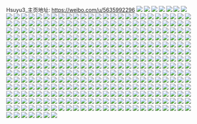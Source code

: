 Hsuyu3_主页地址: https://weibo.com/u/5635992296 
![](https://wx4.sinaimg.cn/mw2000/0069q33yly1h94dniytvsj31r62c9npd.jpg) 
![](https://wx4.sinaimg.cn/mw2000/0069q33yly1h8rrqjtv8vj31s62dl4eu.jpg) 
![](https://wx4.sinaimg.cn/mw2000/0069q33yly1h8rrqlj8umj30n51850yb.jpg) 
![](https://wx4.sinaimg.cn/mw2000/0069q33yly1h8l2wz877nj31hs1zpb29.jpg) 
![](https://wx4.sinaimg.cn/mw2000/0069q33yly1h8l2x0sh2pj31z32mshdt.jpg) 
![](https://wx4.sinaimg.cn/mw2000/0069q33yly1h8ids1v8vxj30wi1ycn6k.jpg) 
![](https://wx4.sinaimg.cn/mw2000/0069q33yly1h8hmp3witbj32822yrb2b.jpg) 
![](https://wx4.sinaimg.cn/mw2000/0069q33yly1h8hmp74mjmj326g2wmhdv.jpg) 
![](https://wx4.sinaimg.cn/mw2000/0069q33yly1h8hmpa7q6yj323r2szb2b.jpg) 
![](https://wx4.sinaimg.cn/mw2000/0069q33yly1h8hmpc0wycj323h2sme83.jpg) 
![](https://wx4.sinaimg.cn/mw2000/0069q33yly1h8hmpdmvacj31vb2hrnpe.jpg) 
![](https://wx4.sinaimg.cn/mw2000/0069q33yly1h8hmu9ashqj31qj1qjkg4.jpg) 
![](https://wx4.sinaimg.cn/mw2000/0069q33yly1h84tek52w9j323r2t0qu4.jpg) 
![](https://wx4.sinaimg.cn/mw2000/0069q33yly1h7u9wr2ilxj325a2v2npe.jpg) 
![](https://wx4.sinaimg.cn/mw2000/0069q33yly1h7u9wry1tsj325y2vydyq.jpg) 
![](https://wx4.sinaimg.cn/mw2000/0069q33yly1h7u9wtabcnj32202qo4qq.jpg) 
![](https://wx4.sinaimg.cn/mw2000/0069q33yly1h7u9wpfruqj329o30whdu.jpg) 
![](https://wx4.sinaimg.cn/mw2000/0069q33yly1h7olwcwi5ij324i2u04qq.jpg) 
![](https://wx4.sinaimg.cn/mw2000/0069q33yly1h78jiy7w0sj32402tde82.jpg) 
![](https://wx4.sinaimg.cn/mw2000/0069q33yly1h78jj12dwtj31ts2fq4qq.jpg) 
![](https://wx4.sinaimg.cn/mw2000/0069q33yly1h78jj2lhhuj32002o0b2a.jpg) 
![](https://wx4.sinaimg.cn/mw2000/0069q33yly1h78jj3spvzj31wo2jk7wi.jpg) 
![](https://wx4.sinaimg.cn/mw2000/0069q33yly1h78jiwvy3nj31ng27aqv5.jpg) 
![](https://wx4.sinaimg.cn/mw2000/0069q33yly1h78jj57285j323u2t5b2a.jpg) 
![](https://wx4.sinaimg.cn/mw2000/0069q33yly1h78jj5zn2yj320z2p9b29.jpg) 
![](https://wx4.sinaimg.cn/mw2000/0069q33yly1h73x3mg660j31fy1x9qap.jpg) 
![](https://wx4.sinaimg.cn/mw2000/0069q33yly1h73x3n8jomj322j2rdwzn.jpg) 
![](https://wx4.sinaimg.cn/mw2000/0069q33yly1h6zcvsi7k2j31cn1cn7vn.jpg) 
![](https://wx4.sinaimg.cn/mw2000/0069q33yly1h6yaepce9tj32872yxu0y.jpg) 
![](https://wx4.sinaimg.cn/mw2000/0069q33yly1h6yaeqkvrbj324a2tpe82.jpg) 
![](https://wx4.sinaimg.cn/mw2000/0069q33yly1h6wfngfjnuj32c0340b2b.jpg) 
![](https://wx4.sinaimg.cn/mw2000/0069q33yly1h6wfneo5h8j32c02c0hdt.jpg) 
![](https://wx4.sinaimg.cn/mw2000/0069q33yly1h6r9ctsoa7j32913014qr.jpg) 
![](https://wx4.sinaimg.cn/mw2000/0069q33yly1h6r9cs1574j31uw2h67wi.jpg) 
![](https://wx4.sinaimg.cn/mw2000/0069q33yly1h6r9cw3gb9j32a931oe82.jpg) 
![](https://wx4.sinaimg.cn/mw2000/0069q33yly1h6r9cxtv9mj32a031ce82.jpg) 
![](https://wx4.sinaimg.cn/mw2000/0069q33yly1h6r9d0fiopj327u2yghdu.jpg) 
![](https://wx4.sinaimg.cn/mw2000/0069q33yly1h6b18vu1y9j31rq2czb29.jpg) 
![](https://wx4.sinaimg.cn/mw2000/0069q33yly1h6aq3s80ykj328e2z6b2a.jpg) 
![](https://wx4.sinaimg.cn/mw2000/0069q33yly1h6aq3qr44xj32522uqhdu.jpg) 
![](https://wx4.sinaimg.cn/mw2000/0069q33yly1h664qr7kaoj324t2ufnpe.jpg) 
![](https://wx4.sinaimg.cn/mw2000/0069q33yly1h664qsh5daj32c02c07wi.jpg) 
![](https://wx4.sinaimg.cn/mw2000/0069q33yly1h664qpu0sjj32bc3347wj.jpg) 
![](https://wx4.sinaimg.cn/mw2000/0069q33yly1h60id727jgj329y319qv6.jpg) 
![](https://wx4.sinaimg.cn/mw2000/0069q33yly1h5xzsfn6kzj328y2zxu0z.jpg) 
![](https://wx4.sinaimg.cn/mw2000/0069q33yly1h5tijmt2vrj30wi1ycqpi.jpg) 
![](https://wx4.sinaimg.cn/mw2000/0069q33yly1h5reqfp6zqj323h2snx6p.jpg) 
![](https://wx4.sinaimg.cn/mw2000/0069q33yly1h5daa99vdsj329z31ae83.jpg) 
![](https://wx4.sinaimg.cn/mw2000/0069q33yly1h5daacrebnj32312s14qq.jpg) 
![](https://wx4.sinaimg.cn/mw2000/0069q33yly1h5daafc07zj328m2zg4qr.jpg) 
![](https://wx4.sinaimg.cn/mw2000/0069q33yly1h58yjcy9k9j327r2yc4qr.jpg) 
![](https://wx4.sinaimg.cn/mw2000/0069q33yly1h58yjeblobj32142phhdu.jpg) 
![](https://wx4.sinaimg.cn/mw2000/0069q33yly1h58yjfyrg7j326g2wlu0y.jpg) 
![](https://wx4.sinaimg.cn/mw2000/0069q33yly1h4x5s827ysj328d2z4e82.jpg) 
![](https://wx4.sinaimg.cn/mw2000/0069q33yly1h4x5sakb4jj326a2wdb2a.jpg) 
![](https://wx4.sinaimg.cn/mw2000/0069q33yly1h4x5sdcz8cj31mf25w4qq.jpg) 
![](https://wx4.sinaimg.cn/mw2000/0069q33yly1h4pzjc7a79j30zj10qdp4.jpg) 
![](https://wx4.sinaimg.cn/mw2000/0069q33yly1h4o27upvx8j3297308npe.jpg) 
![](https://wx4.sinaimg.cn/mw2000/0069q33yly1h4lvtua7r5j30u01sxwlh.jpg) 
![](https://wx4.sinaimg.cn/mw2000/0069q33yly1h4j2chr2ekj321k2q0qv7.jpg) 
![](https://wx4.sinaimg.cn/mw2000/0069q33yly1h4j2cixq54j32012nz4qr.jpg) 
![](https://wx4.sinaimg.cn/mw2000/0069q33yly1h4g38usmbaj30u00kdn2a.jpg) 
![](https://wx4.sinaimg.cn/mw2000/0069q33yly1h45q63xz5fj328f2z8qv5.jpg) 
![](https://wx4.sinaimg.cn/mw2000/0069q33yly1h44cnk6zrvj320c2of4qp.jpg) 
![](https://wx4.sinaimg.cn/mw2000/0069q33yly1h44cnky2hqj325w2vuhdt.jpg) 
![](https://wx4.sinaimg.cn/mw2000/0069q33yly1h421y5kt04j322m2rjhdu.jpg) 
![](https://wx4.sinaimg.cn/mw2000/0069q33yly1h421y6mixdj329a30eu0x.jpg) 
![](https://wx4.sinaimg.cn/mw2000/0069q33yly1h421y4ktarj317q17q4n7.jpg) 
![](https://wx4.sinaimg.cn/mw2000/0069q33yly1h3wfhrdns0j31qv2bt4g9.jpg) 
![](https://wx4.sinaimg.cn/mw2000/0069q33yly1h3slscs2abj32c0340qv7.jpg) 
![](https://wx4.sinaimg.cn/mw2000/0069q33yly1h3slsex723j321z2qnx6r.jpg) 
![](https://wx4.sinaimg.cn/mw2000/0069q33yly1h3slsauxv9j32c033zb2d.jpg) 
![](https://wx4.sinaimg.cn/mw2000/0069q33yly1h3lt01yku4j3290300hdv.jpg) 
![](https://wx4.sinaimg.cn/mw2000/0069q33yly1h3lszxkhcjj328q2znkjl.jpg) 
![](https://wx4.sinaimg.cn/mw2000/0069q33yly1h3lt09abizj325f2v84qq.jpg) 
![](https://wx4.sinaimg.cn/mw2000/0069q33yly1h3lsztila6j326c2we1ky.jpg) 
![](https://wx4.sinaimg.cn/mw2000/0069q33yly1h3lszsi7ufj320b2of4qq.jpg) 
![](https://wx4.sinaimg.cn/mw2000/0069q33yly1h3kivkbf5wj32712xenpe.jpg) 
![](https://wx4.sinaimg.cn/mw2000/0069q33yly1h3jcsdfnq9j326b2wenpd.jpg) 
![](https://wx4.sinaimg.cn/mw2000/0069q33yly1h3jcsc93icj31xz2lbe81.jpg) 
![](https://wx4.sinaimg.cn/mw2000/0069q33yly1h3jcsf3kwmj32c0340x6q.jpg) 
![](https://wx4.sinaimg.cn/mw2000/0069q33yly1h3g11aje8jj32462tkkjm.jpg) 
![](https://wx4.sinaimg.cn/mw2000/0069q33yly1h3g11cj2uyj329g30k7wi.jpg) 
![](https://wx4.sinaimg.cn/mw2000/0069q33yly1h3bl1r42uxj32c0340b2b.jpg) 
![](https://wx4.sinaimg.cn/mw2000/0069q33yly1h36zqr88y3j32872yxb2b.jpg) 
![](https://wx4.sinaimg.cn/mw2000/0069q33yly1h36zqser7dj32372zxx6p.jpg) 
![](https://wx4.sinaimg.cn/mw2000/0069q33yly1h36zquzm75j32242qt4qq.jpg) 
![](https://wx4.sinaimg.cn/mw2000/0069q33yly1h36zqwdgj1j32382sab2a.jpg) 
![](https://wx4.sinaimg.cn/mw2000/0069q33yly1h36zqpj460j328x2zw7wi.jpg) 
![](https://wx4.sinaimg.cn/mw2000/0069q33yly1h36zqxdfh5j31zz2nykjl.jpg) 
![](https://wx4.sinaimg.cn/mw2000/0069q33yly1h2rsv60rz7j31uy2h9npd.jpg) 
![](https://wx4.sinaimg.cn/mw2000/0069q33yly1h2rsv4d9kaj31r42c54qq.jpg) 
![](https://wx4.sinaimg.cn/mw2000/0069q33yly1h2rsv773iij31sc2dsb2a.jpg) 
![](https://wx4.sinaimg.cn/mw2000/0069q33yly1h2rsv85uknj32c033y7wi.jpg) 
![](https://wx4.sinaimg.cn/mw2000/0069q33yly1h2l2y2u60jj30n01dsgul.jpg) 
![](https://wx4.sinaimg.cn/mw2000/0069q33yly1h2l30buk52j30n01ds7c8.jpg) 
![](https://wx4.sinaimg.cn/mw2000/0069q33yly1h2g66tow7bj31nd275kjm.jpg) 
![](https://wx4.sinaimg.cn/mw2000/0069q33yly1h2g930isy4j31zq2nk7wi.jpg) 
![](https://wx4.sinaimg.cn/mw2000/0069q33yly1h2g66wytxdj32c033yqv6.jpg) 
![](https://wx4.sinaimg.cn/mw2000/0069q33yly1h2g66ygbr8j32c02c0b2b.jpg) 
![](https://wx4.sinaimg.cn/mw2000/0069q33yly1h2e5vvfuucj30mz0mzae4.jpg) 
![](https://wx4.sinaimg.cn/mw2000/0069q33yly1h2ctky3f35j30i50i5wh1.jpg) 
![](https://wx4.sinaimg.cn/mw2000/0069q33yly1h2ctkxo5j1j30sg0sgq81.jpg) 
![](https://wx4.sinaimg.cn/mw2000/0069q33yly1h29fp292bvj32c02c04qq.jpg) 
![](https://wx4.sinaimg.cn/mw2000/0069q33yly1h26r55ueacj32832837wi.jpg) 
![](https://wx4.sinaimg.cn/mw2000/0069q33yly1h24h1jwlquj32042o4x6p.jpg) 
![](https://wx4.sinaimg.cn/mw2000/0069q33yly1h24h1oibhkj32b132p4qr.jpg) 
![](https://wx4.sinaimg.cn/mw2000/0069q33yly1h24h1qnnhyj31xk2kpe81.jpg) 
![](https://wx4.sinaimg.cn/mw2000/0069q33yly1h24h1y5jk8j31y42lgb29.jpg) 
![](https://wx4.sinaimg.cn/mw2000/0069q33yly1h1n34zit3aj31kq23ne81.jpg) 
![](https://wx4.sinaimg.cn/mw2000/0069q33yly1h1n350f2ixj30mn0mndm4.jpg) 
![](https://wx4.sinaimg.cn/mw2000/0069q33yly1h1n34yky92j31ji220b29.jpg) 
![](https://wx4.sinaimg.cn/mw2000/0069q33yly1h1n4bo676qj31n621ynpe.jpg) 
![](https://wx4.sinaimg.cn/mw2000/0069q33yly1h1n34zxyhpj30lv0rcmyz.jpg) 
![](https://wx4.sinaimg.cn/mw2000/0069q33yly1h1jkzmgmdcj31o2283kjl.jpg) 
![](https://wx4.sinaimg.cn/mw2000/0069q33yly1h1jkznxp07j31om28ub29.jpg) 
![](https://wx4.sinaimg.cn/mw2000/0069q33yly1h1bxmc69p9j31661n1dzk.jpg) 
![](https://wx4.sinaimg.cn/mw2000/0069q33yly1h1bxmcz805j327i27ikjl.jpg) 
![](https://wx4.sinaimg.cn/mw2000/0069q33yly1h0xvifm0i8j31sc2dsb2a.jpg) 
![](https://wx4.sinaimg.cn/mw2000/0069q33yly1h0xvih25bhj31pe29t4o0.jpg) 
![](https://wx4.sinaimg.cn/mw2000/0069q33yly1h0xviem01sj32c02c0hdt.jpg) 
![](https://wx4.sinaimg.cn/mw2000/0069q33yly1h0xvii5e5pj31rt2d3kjl.jpg) 
![](https://wx4.sinaimg.cn/mw2000/0069q33yly1h0ufaw7sxhj31ug1ugu0x.jpg) 
![](https://wx4.sinaimg.cn/mw2000/0069q33yly1h0oshauo05j30mz0i8q4e.jpg) 
![](https://wx4.sinaimg.cn/mw2000/0069q33yly1h0k2w3trqaj32c02c0kjl.jpg) 
![](https://wx4.sinaimg.cn/mw2000/0069q33yly1h0o6tcgqh1j32c02c07wi.jpg) 
![](https://wx4.sinaimg.cn/mw2000/0069q33yly1h0k2w5l7a9j32c02c0u0y.jpg) 
![](https://wx4.sinaimg.cn/mw2000/0069q33yly1h0k2wks3kgj32c02c07wj.jpg) 
![](https://wx4.sinaimg.cn/mw2000/0069q33yly1h0k2wfrs8xj32c02c0x6r.jpg) 
![](https://wx4.sinaimg.cn/mw2000/0069q33yly1h0k2w7mi0rj32c02c0b2c.jpg) 
![](https://wx4.sinaimg.cn/mw2000/0069q33yly1h0k2vtttydj32c02c0x6p.jpg) 
![](https://wx4.sinaimg.cn/mw2000/0069q33yly1h0hj9vexlxj32c02c04qq.jpg) 
![](https://wx4.sinaimg.cn/mw2000/0069q33yly1h0hja2ybhfj32c02c0x6p.jpg) 
![](https://wx4.sinaimg.cn/mw2000/0069q33yly1h0hj9xx3tmj32c02c01ky.jpg) 
![](https://wx4.sinaimg.cn/mw2000/0069q33yly1h0hj9wrkgej32c02c0hdu.jpg) 
![](https://wx4.sinaimg.cn/mw2000/0069q33yly1h0fd80fr0yj31lc24gb2a.jpg) 
![](https://wx4.sinaimg.cn/mw2000/0069q33yly1h0fd7yrokfj31pe29ue82.jpg) 
![](https://wx4.sinaimg.cn/mw2000/0069q33yly1h0fd81haemj31no27kb2a.jpg) 
![](https://wx4.sinaimg.cn/mw2000/0069q33yly1h0fd8iauevj30y70se7bv.jpg) 
![](https://wx4.sinaimg.cn/mw2000/0069q33yly1h07dk3m2c2j30n00wwq6j.jpg) 
![](https://wx4.sinaimg.cn/mw2000/0069q33yly1gzy2jxnr1bj31sc1scqv5.jpg) 
![](https://wx4.sinaimg.cn/mw2000/0069q33yly1gzy2k0fy0xj30zz1eetom.jpg) 
![](https://wx4.sinaimg.cn/mw2000/0069q33yly1gzxp8i6qi3j32c02c0u0z.jpg) 
![](https://wx4.sinaimg.cn/mw2000/0069q33yly1gzteua6zqrj31rb2cfhdu.jpg) 
![](https://wx4.sinaimg.cn/mw2000/0069q33yly1gzteub3nopj31ru2d4qv6.jpg) 
![](https://wx4.sinaimg.cn/mw2000/0069q33yly1gznrevtq88j31ny1nze81.jpg) 
![](https://wx4.sinaimg.cn/mw2000/0069q33yly1gznrev5hxrj318e1q67wh.jpg) 
![](https://wx4.sinaimg.cn/mw2000/0069q33yly1gzl04tk9d9j3264264u0x.jpg) 
![](https://wx4.sinaimg.cn/mw2000/0069q33yly1gz8iq7xc1wj31qt2br4qr.jpg) 
![](https://wx4.sinaimg.cn/mw2000/0069q33yly1gz8iq6fmmoj32c03401ky.jpg) 
![](https://wx4.sinaimg.cn/mw2000/0069q33yly1gz2rorwmxrj31uf2gh7wi.jpg) 
![](https://wx4.sinaimg.cn/mw2000/0069q33yly1gyyylscohhj31sv1svqv5.jpg) 
![](https://wx4.sinaimg.cn/mw2000/0069q33yly1gyyym05z8bj32c02c0kjm.jpg) 
![](https://wx4.sinaimg.cn/mw2000/0069q33yly1gytnll40e2j325i2vd7wj.jpg) 
![](https://wx4.sinaimg.cn/mw2000/0069q33yly1gytnljsadwj32122pe1ky.jpg) 
![](https://wx4.sinaimg.cn/mw2000/0069q33yly1gytnlpkrxdj32c02c0hdu.jpg) 
![](https://wx4.sinaimg.cn/mw2000/0069q33yly1gytnlmwpshj31xj2kpe83.jpg) 
![](https://wx4.sinaimg.cn/mw2000/0069q33yly1gytnlo6wrij326n2ww7wj.jpg) 
![](https://wx4.sinaimg.cn/mw2000/0069q33yly1gys7film2vj32c02c07wi.jpg) 
![](https://wx4.sinaimg.cn/mw2000/0069q33yly1gys7fjj4jvj32c02c0u0x.jpg) 
![](https://wx4.sinaimg.cn/mw2000/0069q33yly1gyriqwagzbj31ll24t1ky.jpg) 
![](https://wx4.sinaimg.cn/mw2000/0069q33yly1gyriqx600xj31nz27xu0x.jpg) 
![](https://wx4.sinaimg.cn/mw2000/0069q33yly1gyriqvd5rbj31ib20ekjl.jpg) 
![](https://wx4.sinaimg.cn/mw2000/0069q33yly1gyqc3ozmzmj32c02c0kjm.jpg) 
![](https://wx4.sinaimg.cn/mw2000/0069q33yly1gygtdxtiaxj31sc1sc7wi.jpg) 
![](https://wx4.sinaimg.cn/mw2000/0069q33yly1gydf4ae7q5j31sc2ds4qr.jpg) 
![](https://wx4.sinaimg.cn/mw2000/0069q33yly1gydf4bc0nmj31mb25re82.jpg) 
![](https://wx4.sinaimg.cn/mw2000/0069q33yly1gy57hqc0suj31rh2cnhdu.jpg) 
![](https://wx4.sinaimg.cn/mw2000/0069q33yly1gy57huy5qtj32c02c0kjn.jpg) 
![](https://wx4.sinaimg.cn/mw2000/0069q33yly1gy3uc8issnj315q15qqn9.jpg) 
![](https://wx4.sinaimg.cn/mw2000/0069q33yly1gy3ucb3qcij32c02c0kjm.jpg) 
![](https://wx4.sinaimg.cn/mw2000/0069q33yly1gy2ph58fexj30mi0mi43l.jpg) 
![](https://wx4.sinaimg.cn/mw2000/0069q33yly1gxyd24dd4hj32c0340qv6.jpg) 
![](https://wx4.sinaimg.cn/mw2000/0069q33yly1gxyd1y06vfj32c02c0hdt.jpg) 
![](https://wx4.sinaimg.cn/mw2000/0069q33yly1gxyd28x3fwj32c02c0npd.jpg) 
![](https://wx4.sinaimg.cn/mw2000/0069q33yly1gxyd2ez37fj32c02c0npf.jpg) 
![](https://wx4.sinaimg.cn/mw2000/0069q33yly1gxyd2igb2fj32c02c0b2a.jpg) 
![](https://wx4.sinaimg.cn/mw2000/0069q33yly1gxvrvgt7ypj32702704qq.jpg) 
![](https://wx4.sinaimg.cn/mw2000/0069q33yly1gxs5j71lprj30n01dsni4.jpg) 
![](https://wx4.sinaimg.cn/mw2000/0069q33yly1gxqch7zee6j328n2zikjo.jpg) 
![](https://wx4.sinaimg.cn/mw2000/0069q33yly1gxqchabhzrj31ok28qkjm.jpg) 
![](https://wx4.sinaimg.cn/mw2000/0069q33yly1gxqch3pgm9j31pm2a6b2a.jpg) 
![](https://wx4.sinaimg.cn/mw2000/0069q33yly1gxqchca9jsj323a2seu0z.jpg) 
![](https://wx4.sinaimg.cn/mw2000/0069q33yly1gxqchdv846j31s22dfu0y.jpg) 
![](https://wx4.sinaimg.cn/mw2000/0069q33yly1gxnqpj7y0nj31pr2ab7wi.jpg) 
![](https://wx4.sinaimg.cn/mw2000/0069q33yly1gxjf7o5qvuj31x32k31ky.jpg) 
![](https://wx4.sinaimg.cn/mw2000/0069q33yly1gxjf7r2no2j32c033z4qs.jpg) 
![](https://wx4.sinaimg.cn/mw2000/0069q33yly1gxjf7uv9trj32c0340b2c.jpg) 
![](https://wx4.sinaimg.cn/mw2000/0069q33yly1gxjf7wh0vjj325w2vt4qq.jpg) 
![](https://wx4.sinaimg.cn/mw2000/0069q33yly1gxjf7yyu1lj32c03404qr.jpg) 
![](https://wx4.sinaimg.cn/mw2000/0069q33yly1gxd7wq7dqij30mz0mv0wc.jpg) 
![](https://wx4.sinaimg.cn/mw2000/0069q33yly1gxa3ycuw3aj32c03404qs.jpg) 
![](https://wx4.sinaimg.cn/mw2000/0069q33yly1gxa3ya74ixj32c02c0qv5.jpg) 
![](https://wx4.sinaimg.cn/mw2000/0069q33yly1gx250hsgk7j32c02c0b2a.jpg) 
![](https://wx4.sinaimg.cn/mw2000/0069q33yly1gx10w4kf2vj31ri2co4qq.jpg) 
![](https://wx4.sinaimg.cn/mw2000/0069q33yly1gx10vzegcej31kw2dd1ky.jpg) 
![](https://wx4.sinaimg.cn/mw2000/0069q33yly1gwvaork3a5j32c0340qv6.jpg) 
![](https://wx4.sinaimg.cn/mw2000/0069q33yly1gwsu8edijbj31sc2dse81.jpg) 
![](https://wx4.sinaimg.cn/mw2000/0069q33yly1gwsu8a5oesj32c02c0hdu.jpg) 
![](https://wx4.sinaimg.cn/mw2000/0069q33yly1gwsu8gc5zuj317u17u19z.jpg) 
![](https://wx4.sinaimg.cn/mw2000/0069q33yly1gwkm3fsquij323x2t64qq.jpg) 
![](https://wx4.sinaimg.cn/mw2000/0069q33yly1gwkm3h6pltj320m2otkjm.jpg) 
![](https://wx4.sinaimg.cn/mw2000/0069q33yly1gwkm3jyyxcj328m2zgu0z.jpg) 
![](https://wx4.sinaimg.cn/mw2000/0069q33yly1gwkm3olhc5j32112pex6q.jpg) 
![](https://wx4.sinaimg.cn/mw2000/0069q33yly1gwkm3ecf8vj323u2ugkjm.jpg) 
![](https://wx4.sinaimg.cn/mw2000/0069q33yly1gwkm3rnxs3j32aa31o1kz.jpg) 
![](https://wx4.sinaimg.cn/mw2000/0069q33yly1gwh8b8683kj31py1pyx6p.jpg) 
![](https://wx4.sinaimg.cn/mw2000/0069q33yly1gwgzboqflfj319x19xtqa.jpg) 
![](https://wx4.sinaimg.cn/mw2000/0069q33yly1gwgzbniq7xj31a91a9nei.jpg) 
![](https://wx4.sinaimg.cn/mw2000/0069q33yly1gwci6xw2vpj320s2qo1kz.jpg) 
![](https://wx4.sinaimg.cn/mw2000/0069q33yly1gwazz3xxdmj30k30twn03.jpg) 
![](https://wx4.sinaimg.cn/mw2000/0069q33yly1gwacy3hjmyj32c033y7wk.jpg) 
![](https://wx4.sinaimg.cn/mw2000/0069q33yly1gwacyaoaxaj32c0340b2c.jpg) 
![](https://wx4.sinaimg.cn/mw2000/0069q33yly1gwacy6n9atj32c0340x6q.jpg) 
![](https://wx4.sinaimg.cn/mw2000/0069q33yly1gwacy4sur1j322z2rx1ky.jpg) 
![](https://wx4.sinaimg.cn/mw2000/0069q33yly1gwacy8iatdj32c0340b2a.jpg) 
![](https://wx4.sinaimg.cn/mw2000/0069q33yly1gwacyd1tcnj32c03407wl.jpg) 
![](https://wx4.sinaimg.cn/mw2000/0069q33yly1gw6pivrw0zj320q2qw4qq.jpg) 
![](https://wx4.sinaimg.cn/mw2000/0069q33yly1gw6pitgiecj32c03404qt.jpg) 
![](https://wx4.sinaimg.cn/mw2000/0069q33yly1gw6pixxc7kj326s30dhdu.jpg) 
![](https://wx4.sinaimg.cn/mw2000/0069q33yly1gw6pj1kamrj32c0340kjo.jpg) 
![](https://wx4.sinaimg.cn/mw2000/0069q33yly1gw6pj2vjw9j31vf2k3npd.jpg) 
![](https://wx4.sinaimg.cn/mw2000/0069q33yly1gw6plj6s7cj32c02c0qv6.jpg) 
![](https://wx4.sinaimg.cn/mw2000/0069q33yly1gw118j2wr7j32382sb4qs.jpg) 
![](https://wx4.sinaimg.cn/mw2000/0069q33yly1gw118lxjmkj31e41ut1ky.jpg) 
![](https://wx4.sinaimg.cn/mw2000/0069q33yly1gw118sn7lpj32c02c0npe.jpg) 
![](https://wx4.sinaimg.cn/mw2000/0069q33yly1gw1192mjtqj32c0340nph.jpg) 
![](https://wx4.sinaimg.cn/mw2000/0069q33yly1gw119gapl4j32bw2bw7wj.jpg) 
![](https://wx4.sinaimg.cn/mw2000/0069q33yly1gw1199orasj32c02c0b2b.jpg) 
![](https://wx4.sinaimg.cn/mw2000/0069q33yly1gw002ple6vj32c02c0kjm.jpg) 
![](https://wx4.sinaimg.cn/mw2000/0069q33yly1gvyyfeaf8tj32c03401kz.jpg) 
![](https://wx4.sinaimg.cn/mw2000/0069q33yly1gvyvdtcaivj31q32ashdu.jpg) 
![](https://wx4.sinaimg.cn/mw2000/0069q33yly1gvyvdue3xfj30n014wal8.jpg) 
![](https://wx4.sinaimg.cn/mw2000/0069q33yly1gvtoehh2uvj30mz0mzq6z.jpg) 
![](https://wx4.sinaimg.cn/mw2000/0069q33yly1gvrhsylhacj61sc2dsnpe02.jpg) 
![](https://wx4.sinaimg.cn/mw2000/0069q33yly1gvrhst9qquj61qo2bkkjm02.jpg) 
![](https://wx4.sinaimg.cn/mw2000/0069q33yly1gviofc8pmxj62c02c0kjm02.jpg) 
![](https://wx4.sinaimg.cn/mw2000/0069q33yly1gv19k3tcx5j62c0340hdv02.jpg) 
![](https://wx4.sinaimg.cn/mw2000/0069q33yly1guyy4rul48j60u20u0an602.jpg) 
![](https://wx4.sinaimg.cn/mw2000/0069q33yly1guyy6733fhj61sc1scqv602.jpg) 
![](https://wx4.sinaimg.cn/mw2000/0069q33yly1guyfehwquwj60mz09v3zr02.jpg) 
![](https://wx4.sinaimg.cn/mw2000/0069q33yly1gupcrasl31j62c0340e8202.jpg) 
![](https://wx4.sinaimg.cn/mw2000/0069q33yly1gupcqvn2noj62c033zqv802.jpg) 
![](https://wx4.sinaimg.cn/mw2000/0069q33yly1gupcqpvx5qj61m825m1kz02.jpg) 
![](https://wx4.sinaimg.cn/mw2000/0069q33yly1gupcr6sgjgj61up2gx1ky02.jpg) 
![](https://wx4.sinaimg.cn/mw2000/0069q33yly1gupcqxfysbj62082oa1kx02.jpg) 
![](https://wx4.sinaimg.cn/mw2000/0069q33yly1gupcrktqspj62c03407wl02.jpg) 
![](https://wx4.sinaimg.cn/mw2000/0069q33yly1gszc9gecmrj320w2p7hdu.jpg) 
![](https://wx4.sinaimg.cn/mw2000/0069q33yly1gszc9e0w4tj32502uoqv6.jpg) 
![](https://wx4.sinaimg.cn/mw2000/0069q33yly1gszc9i7x8vj32722xeu0y.jpg) 
![](https://wx4.sinaimg.cn/mw2000/0069q33yly1gsj9mnz0jvj32bs2bshdv.jpg) 
![](https://wx4.sinaimg.cn/mw2000/0069q33yly1gsj9mg6dpvj32c02c0b2b.jpg) 
![](https://wx4.sinaimg.cn/mw2000/0069q33yly1gsj9mrv4b1j32c02c07wk.jpg) 
![](https://wx4.sinaimg.cn/mw2000/0069q33yly1gsi21jwbyxj31yt3xmqv7.jpg) 
![](https://wx4.sinaimg.cn/mw2000/0069q33yly1gsi1zvhr0pj32c0340u0x.jpg) 
![](https://wx4.sinaimg.cn/mw2000/0069q33yly1gsi206vxbsj32ay32m7wl.jpg) 
![](https://wx4.sinaimg.cn/mw2000/0069q33yly1gsi20irl9zj32be337hdy.jpg) 
![](https://wx4.sinaimg.cn/mw2000/0069q33yly1gsi21ebuabj325u2vsqv8.jpg) 
![](https://wx4.sinaimg.cn/mw2000/0069q33yly1gsi1zotwcej32c02c0hdu.jpg) 
![](https://wx4.sinaimg.cn/mw2000/0069q33yly1gsi21o9znvj32c02c0kjl.jpg) 
![](https://wx4.sinaimg.cn/mw2000/0069q33yly1gsi21ueljij32c0340e83.jpg) 
![](https://wx4.sinaimg.cn/mw2000/0069q33yly1gsi21mkc4yj32c02c0x6q.jpg) 
![](https://wx4.sinaimg.cn/mw2000/0069q33yly1gs4sx6byksj32c02c0b2a.jpg) 
![](https://wx4.sinaimg.cn/mw2000/0069q33yly1gr7s30ip5tj329l29lqv5.jpg) 
![](https://wx4.sinaimg.cn/mw2000/0069q33yly1gr7s2urv8mj32c02c0u0x.jpg) 
![](https://wx4.sinaimg.cn/mw2000/0069q33yly1gr5bfvqjtsj326t2x3npd.jpg) 
![](https://wx4.sinaimg.cn/mw2000/0069q33yly1gqyk0nqvjsj31rj2cqb2a.jpg) 
![](https://wx4.sinaimg.cn/mw2000/0069q33yly1gqyk0tnwskj320o2owb2b.jpg) 
![](https://wx4.sinaimg.cn/mw2000/0069q33yly1gqyk0jficsj32c0340b2c.jpg) 
![](https://wx4.sinaimg.cn/mw2000/0069q33yly1gqyk10hmfsj32c0340npg.jpg) 
![](https://wx4.sinaimg.cn/mw2000/0069q33yly1gqyk156z5oj31y72lme82.jpg) 
![](https://wx4.sinaimg.cn/mw2000/0069q33yly1gqv3d6zwxuj32c02c0x6q.jpg) 
![](https://wx4.sinaimg.cn/mw2000/0069q33yly1gqv3dc250fj32c02c0kjl.jpg) 
![](https://wx4.sinaimg.cn/mw2000/0069q33yly1gqv3csts14j32c02c0npe.jpg) 
![](https://wx4.sinaimg.cn/mw2000/0069q33yly1gqv3di0azwj32c02c0u0y.jpg) 
![](https://wx4.sinaimg.cn/mw2000/0069q33yly1gqv3d0ecpej32c02c0kjn.jpg) 
![](https://wx4.sinaimg.cn/mw2000/0069q33yly1gpknoox8qqj32c02c0npd.jpg) 
![](https://wx4.sinaimg.cn/mw2000/0069q33yly1gpj9l2ztdcj323u35s1kx.jpg) 
![](https://wx4.sinaimg.cn/mw2000/0069q33yly1gpj9l5hyekj323u35s1kx.jpg) 
![](https://wx4.sinaimg.cn/mw2000/0069q33yly1gpj9v0idrwj32c0340u0y.jpg) 
![](https://wx4.sinaimg.cn/mw2000/0069q33yly1gpj9lcrfpuj32c033y4qq.jpg) 
![](https://wx4.sinaimg.cn/mw2000/0069q33yly1gpj9l749ldj323u35sb29.jpg) 
![](https://wx4.sinaimg.cn/mw2000/0069q33yly1gpj9l9rytbj323u35snpd.jpg) 
![](https://wx4.sinaimg.cn/mw2000/0069q33yly1gpj9lf74gnj323u35sb29.jpg) 
![](https://wx4.sinaimg.cn/mw2000/0069q33yly1gpj9l1ihkxj323u35s4qp.jpg) 
![](https://wx4.sinaimg.cn/mw2000/0069q33yly1gpf8t32aeqj32c02c01kx.jpg) 
![](https://wx4.sinaimg.cn/mw2000/0069q33yly1gpf8t4kxijj31v81v84qq.jpg) 
![](https://wx4.sinaimg.cn/mw2000/0069q33yly1gpf8t1wea8j320j20jnpe.jpg) 
![](https://wx4.sinaimg.cn/mw2000/0069q33yly1gpf8t62n3sj325e25e4qr.jpg) 
![](https://wx4.sinaimg.cn/mw2000/0069q33yly1gpbhcthsvjj31wa2j0hdu.jpg) 
![](https://wx4.sinaimg.cn/mw2000/0069q33yly1gpbhcosrqcj31u22g2b2a.jpg) 
![](https://wx4.sinaimg.cn/mw2000/0069q33yly1gpbhcyml9bj31pk2a37wi.jpg) 
![](https://wx4.sinaimg.cn/mw2000/0069q33yly1gpbhd5y8c0j327q2yckjn.jpg) 
![](https://wx4.sinaimg.cn/mw2000/0069q33yly1gpbhd8m3z2j321c2psx6q.jpg) 
![](https://wx4.sinaimg.cn/mw2000/0069q33yly1gpbhdbhpsvj321i2pyhdu.jpg) 
![](https://wx4.sinaimg.cn/mw2000/0069q33yly1gpbhdempqij32c03404qs.jpg) 
![](https://wx4.sinaimg.cn/mw2000/0069q33yly1gorut28neyj3204204hdu.jpg) 
![](https://wx4.sinaimg.cn/mw2000/0069q33yly1gorut8x58qj3202202hdu.jpg) 
![](https://wx4.sinaimg.cn/mw2000/0069q33yly1gorutjlps7j324y24ynpe.jpg) 
![](https://wx4.sinaimg.cn/mw2000/0069q33yly1gorutohhv1j31vc1vc4qq.jpg) 
![](https://wx4.sinaimg.cn/mw2000/0069q33yly1gorutslsnkj31y51y5b2a.jpg) 
![](https://wx4.sinaimg.cn/mw2000/0069q33yly1gorusrevgfj31do1doke5.jpg) 
![](https://wx4.sinaimg.cn/mw2000/0069q33yly1gojp4575b8j323w23wb2a.jpg) 
![](https://wx4.sinaimg.cn/mw2000/0069q33yly1gojp49rfm3j32c02c0kjm.jpg) 
![](https://wx4.sinaimg.cn/mw2000/0069q33yly1gojp4fxq0lj31gw1yie81.jpg) 
![](https://wx4.sinaimg.cn/mw2000/0069q33yly1gojp4obf60j32c02c0hdv.jpg) 
![](https://wx4.sinaimg.cn/mw2000/0069q33yly1gojp4hk85nj32c02c0npd.jpg) 
![](https://wx4.sinaimg.cn/mw2000/0069q33yly1gojp422yykj32c02c0u0x.jpg) 
![](https://wx4.sinaimg.cn/mw2000/0069q33yly1gojp4cxkofj3231231e82.jpg) 
![](https://wx4.sinaimg.cn/mw2000/0069q33yly1gojp4qme05j32c02c0trp.jpg) 
![](https://wx4.sinaimg.cn/mw2000/0069q33yly1gohevmzlhbj32c02c0e82.jpg) 
![](https://wx4.sinaimg.cn/mw2000/0069q33yly1gohevj4wdnj32c02c07wi.jpg) 
![](https://wx4.sinaimg.cn/mw2000/0069q33yly1gohevsbpk7j32bz2bz1ky.jpg) 
![](https://wx4.sinaimg.cn/mw2000/0069q33yly1gohevwj36wj32c02c04qp.jpg) 
![](https://wx4.sinaimg.cn/mw2000/0069q33yly1gohew0dq7kj32c02c04qp.jpg) 
![](https://wx4.sinaimg.cn/mw2000/0069q33yly1gohew7tmaqj32c02c0kjl.jpg) 
![](https://wx4.sinaimg.cn/mw2000/0069q33yly1gohew9ld0sj32c02c07wh.jpg) 
![](https://wx4.sinaimg.cn/mw2000/0069q33yly1goeycu0nwej32c02c01kx.jpg) 
![](https://wx4.sinaimg.cn/mw2000/0069q33yly1goeycoq42rj31ei1eitof.jpg) 
![](https://wx4.sinaimg.cn/mw2000/0069q33yly1goeycy1iecj32c02c01ky.jpg) 
![](https://wx4.sinaimg.cn/mw2000/0069q33yly1goeycqwcegj32c02c07sg.jpg) 
![](https://wx4.sinaimg.cn/mw2000/0069q33yly1gn08il6wh5j31pw1pwqv5.jpg) 
![](https://wx4.sinaimg.cn/mw2000/0069q33yly1gn08iybaycj31r21r2npd.jpg) 
![](https://wx4.sinaimg.cn/mw2000/0069q33yly1gn08jd6qs4j31pa1pau0x.jpg) 
![](https://wx4.sinaimg.cn/mw2000/0069q33yly1gmvq3dneubj32c02c0kjl.jpg) 
![](https://wx4.sinaimg.cn/mw2000/0069q33yly1gmvq39hag6j328w28whdt.jpg) 
![](https://wx4.sinaimg.cn/mw2000/0069q33yly1gmvq3g3lxpj32c02c0kjl.jpg) 
![](https://wx4.sinaimg.cn/mw2000/0069q33yly1gms2p7a2qej32c03404qr.jpg) 
![](https://wx4.sinaimg.cn/mw2000/0069q33yly1gms2pbr744j31rj2cpb2a.jpg) 
![](https://wx4.sinaimg.cn/mw2000/0069q33yly1gms2pdy095j31sc1sc7wh.jpg) 
![](https://wx4.sinaimg.cn/mw2000/0069q33yly1gmhmoqj5hgj32c0340kjl.jpg) 
![](https://wx4.sinaimg.cn/mw2000/0069q33yly1gmhmop0zqdj32c0340qv5.jpg) 
![](https://wx4.sinaimg.cn/mw2000/0069q33yly1gm1nydugolj326r26rx6q.jpg) 
![](https://wx4.sinaimg.cn/mw2000/0069q33yly1gm1nyf524bj32c02c0172.jpg) 
![](https://wx4.sinaimg.cn/mw2000/0069q33yly1gl08fizugoj30mz0vadku.jpg) 
![](https://wx4.sinaimg.cn/mw2000/0069q33yly1gl08fjwp6mj31gx1gxaw7.jpg) 
![](https://wx4.sinaimg.cn/mw2000/0069q33yly1gl08fkso3cj31ei1eiduz.jpg) 
![](https://wx4.sinaimg.cn/mw2000/0069q33yly1gl08fkcv8qj30wa0wan3d.jpg) 
![](https://wx4.sinaimg.cn/mw2000/0069q33yly1gio373ji2gj31kw1kwb0d.jpg) 
![](https://wx4.sinaimg.cn/mw2000/0069q33yly1gio374rkrij31ei1ei4it.jpg) 
![](https://wx4.sinaimg.cn/mw2000/0069q33yly1gib7lgr1ykj31kw1kwb29.jpg) 
![](https://wx4.sinaimg.cn/mw2000/0069q33yly1gib7lnpogzj32c02c0hdv.jpg) 
![](https://wx4.sinaimg.cn/mw2000/0069q33yly1gib7liccsjj31gx1gx4qp.jpg) 
![](https://wx4.sinaimg.cn/mw2000/0069q33yly1ghqewdd317j32c02c0kjl.jpg) 
![](https://wx4.sinaimg.cn/mw2000/0069q33yly1ghqewcjkemj32c02c0b2b.jpg) 
![](https://wx4.sinaimg.cn/mw2000/0069q33yly1ghqewedgt1j32c02c0b2b.jpg) 
![](https://wx4.sinaimg.cn/mw2000/0069q33yly1ggxvqh4spzj32c02c07wh.jpg) 
![](https://wx4.sinaimg.cn/mw2000/0069q33yly1ggxvqifwbjj32c02c07iw.jpg) 
![](https://wx4.sinaimg.cn/mw2000/0069q33yly1ggxvqjpm17j32c02c0tpi.jpg) 
![](https://wx4.sinaimg.cn/mw2000/0069q33yly1ggxvqlhc72j32c02c04qp.jpg) 
![](https://wx4.sinaimg.cn/mw2000/0069q33yly1ggxvqfqtmpj32c02c0x52.jpg) 
![](https://wx4.sinaimg.cn/mw2000/0069q33yly1ggpolsxldgj31sc1scnpd.jpg) 
![](https://wx4.sinaimg.cn/mw2000/0069q33yly1ggpoloyb9mj30a30a3t9c.jpg) 
![](https://wx4.sinaimg.cn/mw2000/0069q33yly1ggpolueuadj31sc1scqv5.jpg) 
![](https://wx4.sinaimg.cn/mw2000/0069q33yly1gghmi3zd5mj30u00u0dmf.jpg) 
![](https://wx4.sinaimg.cn/mw2000/0069q33yly1ggbpjug009j30u00u0qfa.jpg) 
![](https://wx4.sinaimg.cn/mw2000/0069q33yly1ggbpjsxionj30u00u044d.jpg) 
![](https://wx4.sinaimg.cn/mw2000/0069q33yly1gg4v0xeo68j32c02c0b2b.jpg) 
![](https://wx4.sinaimg.cn/mw2000/0069q33yly1ge8bj6bfpej30u00u0ah7.jpg) 
![](https://wx4.sinaimg.cn/mw2000/0069q33yly1ge8bj3h22yj30u00u07dt.jpg) 
![](https://wx4.sinaimg.cn/mw2000/0069q33yly1ge8bj6xegzj30u00u0471.jpg) 
![](https://wx4.sinaimg.cn/mw2000/0069q33yly1ge8bj4sna3j30u00u049n.jpg) 
![](https://wx4.sinaimg.cn/mw2000/0069q33yly1ge8g0x74k7j30u00v6tka.jpg) 
![](https://wx4.sinaimg.cn/mw2000/0069q33yly1ge8bj2uxypj30u00u011j.jpg) 
